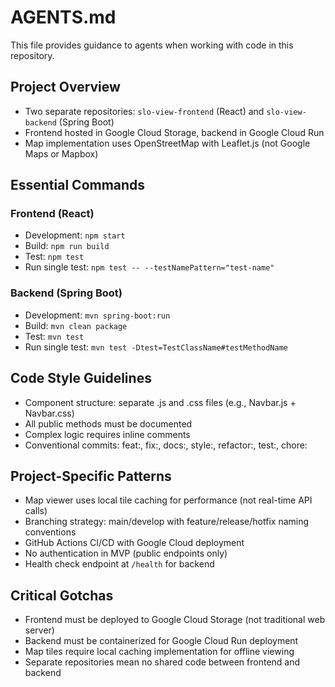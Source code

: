 # AGENTS.md

This file provides guidance to agents when working with code in this repository.

## Project Overview
- Two separate repositories: `slo-view-frontend` (React) and `slo-view-backend` (Spring Boot)
- Frontend hosted in Google Cloud Storage, backend in Google Cloud Run
- Map implementation uses OpenStreetMap with Leaflet.js (not Google Maps or Mapbox)

## Essential Commands

### Frontend (React)
- Development: `npm start`
- Build: `npm run build`
- Test: `npm test`
- Run single test: `npm test -- --testNamePattern="test-name"`

### Backend (Spring Boot)
- Development: `mvn spring-boot:run`
- Build: `mvn clean package`
- Test: `mvn test`
- Run single test: `mvn test -Dtest=TestClassName#testMethodName`

## Code Style Guidelines
- Component structure: separate .js and .css files (e.g., Navbar.js + Navbar.css)
- All public methods must be documented
- Complex logic requires inline comments
- Conventional commits: feat:, fix:, docs:, style:, refactor:, test:, chore:

## Project-Specific Patterns
- Map viewer uses local tile caching for performance (not real-time API calls)
- Branching strategy: main/develop with feature/release/hotfix naming conventions
- GitHub Actions CI/CD with Google Cloud deployment
- No authentication in MVP (public endpoints only)
- Health check endpoint at `/health` for backend

## Critical Gotchas
- Frontend must be deployed to Google Cloud Storage (not traditional web server)
- Backend must be containerized for Google Cloud Run deployment
- Map tiles require local caching implementation for offline viewing
- Separate repositories mean no shared code between frontend and backend